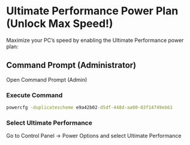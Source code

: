 # Ultimate Performance Power Plan (Unlock Max Speed!)
Maximize your PC’s speed by enabling the Ultimate Performance power plan:

## Command Prompt (Administrator)
Open Command Prompt (Admin)

### Execute Command
```cmd
powercfg -duplicatescheme e9a42b02-d5df-448d-aa00-03f14749eb61
```

### Select Ultimate Performance
Go to Control Panel → Power Options and select Ultimate Performance
